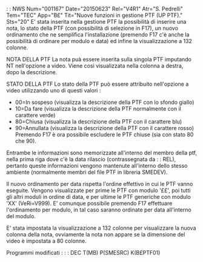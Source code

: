  :  : NWS Num="001167" Date="20150623" Rel="V4R1" Atr="S. Pedrelli" Tem="TEC" App="B£" Tit="Nuove funzioni in gestione PTF (UP PTF)." Sts="20"
E' stata inserita nella gestione PTF la possibilità di inserire una nota, lo stato della PTF (con possibilità di selezione in F17), un nuovo ordinamento che ne semplifica l'installazione (premendo
F17 c'è anche la possibilità di ordinare per modulo e data) ed infine la visualizzazione a 132 colonne.

NOTA DELLA PTF
La nota puà essere inserita sulla singola PTF imputando NT nell'opzione a video. Viene così visualizzata nella colonna a destra, dopo la descrizione.

STATO DELLA PTF
Lo stato della PTF può essere attribuito nell'opzione a video utilizzando uno di questi valori : 
- 00=In sospeso (visualizza la descrizione della PTF con lo sfondo giallo)
- 10=Da fare (visualizza la descrizione della PTF normalmente con il carattere verde)
- 80=Chiusa (visualizza la descrizione della PTF con il carattere blu)
- 90=Annullata (visualizza la descrizione della PTF con il carattere rosso)
Premendo F17 è ora possibile escludere le PTF chiuse (sia con stato 80 che 90).

Entrambe le informazioni sono memorizzate all'interno del membro della ptf, nella prima riga dove c'è la data rilascio (contrassegnata da  :  : REL), pertanto queste informazioni vengono mantenute all'interno dello stesso ambiente (normalmente membri del file PTF in libreria SMEDEV).

Il nuovo ordinamento per data rispetta l'ordine effettivo in cui le PTF vanno eseguite. Vengono visualizzate per prime le PTF con modulo '££', poi tutti gli altri moduli in ordine di data, e per
ultime le PTF generiche con modulo 'XX' (VeRi=V999). E' comunque possibile premendo F17 effettuare
l'ordinamento per modulo, in tal caso saranno ordinate per data all'interno del modulo.

E' stata impostata la visualizzazione a 132 colonne per visualizzare la nuova colonna della nota, ovviamente la nota non appare se la dimensione del video è impostata a 80 colonne.

Programmi modificati : 
 :  : DEC T(MB) P(SMESRC) K(B£PTF01)
